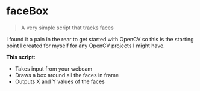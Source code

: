 # faceBox
> A very simple script that tracks faces

I found it a pain in the rear to get started with OpenCV so this is the starting point I created for myself for any OpenCV projects I might have.

**This script:**
- Takes input from your webcam
- Draws a box around all the faces in frame
- Outputs X and Y values of the faces
